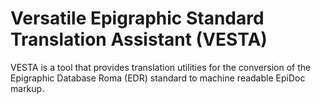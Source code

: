 # Versatile Epigraphic Standard Translation Assistant (VESTA)
VESTA is a tool that provides translation utilities for the conversion of the Epigraphic Database Roma (EDR) standard to machine readable EpiDoc markup.
